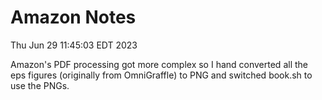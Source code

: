 Amazon Notes
============

Thu Jun 29 11:45:03 EDT 2023

Amazon's PDF processing got more complex so I hand converted all the eps figures (originally
from OmniGraffle) to PNG and switched book.sh to use the PNGs.


